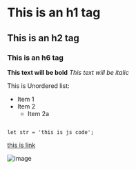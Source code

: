 # This is an h1 tag
## This is an h2 tag
### This is an h6 tag

**This text will be bold**
*This text will be italic*

This is Unordered list:
* Item 1
* Item 2
  * Item 2a
  
```jacascript

let str = 'this is js code';

```

[this is link](https://github.com)

![image](https://user-images.githubusercontent.com/131586243/233843108-d7a4d214-9340-4dac-9c75-7f4179aa0231.png)
